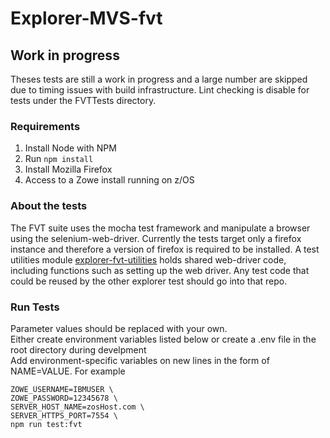 # Explorer-MVS-fvt

## Work in progress
Theses tests are still a work in progress and a large number are skipped due to timing issues with build infrastructure. 
Lint checking is disable for tests under the FVTTests directory.

### Requirements

1. Install Node with NPM
2. Run `npm install`
3. Install Mozilla Firefox
4. Access to a Zowe install running on z/OS

### About the tests

The FVT suite uses the mocha test framework and manipulate a browser using the selenium-web-driver. 
Currently the tests target only a firefox instance and therefore a version of firefox is required to be installed. 
A test utilities module [explorer-fvt-utilities](https://github.com/zowe/explorer-fvt-utilities) holds shared web-driver code, 
including functions such as setting up the web driver. Any test code that could be reused by the other explorer test should go into that repo.

### Run Tests

Parameter values should be replaced with your own.  
Either create environment variables listed below
or create a .env file in the root directory during develpment      
Add environment-specific variables on new lines in the form of NAME=VALUE. For example

```
ZOWE_USERNAME=IBMUSER \
ZOWE_PASSWORD=12345678 \
SERVER_HOST_NAME=zosHost.com \
SERVER_HTTPS_PORT=7554 \
npm run test:fvt
```